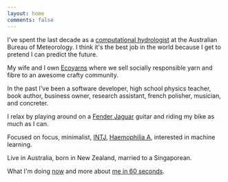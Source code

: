 ```yaml
---
layout: home
comments: false
---
```


I've spent the last decade as a [computational hydrologist](http://www.bom.gov.au/water) at the Australian Bureau of Meteorology. I think it's the best job in the world because I get to pretend I can predict the future.

My wife and I own [Ecoyarns](https://ecoyarns.com.au) where we sell socially responsible yarn and fibre to an awesome crafty community. 

In the past I've been a software developer, high school physics teacher, book author, business owner, research assistant, french polisher, musician, and concreter.

I relax by playing around on a [Fender Jaguar](https://en.wikipedia.org/wiki/Fender_Jaguar) guitar and riding my bike as much as I can. 

Focused on focus, minimalist, [INTJ](http://typelogic.com/intj.html), [Haemophilia A](https://en.wikipedia.org/wiki/Haemophilia_A), interested in machine learning.

Live in Australia, born in New Zealand, married to a Singaporean.

What I'm doing [now](/now) and more about [me in 60 seconds](/about).
